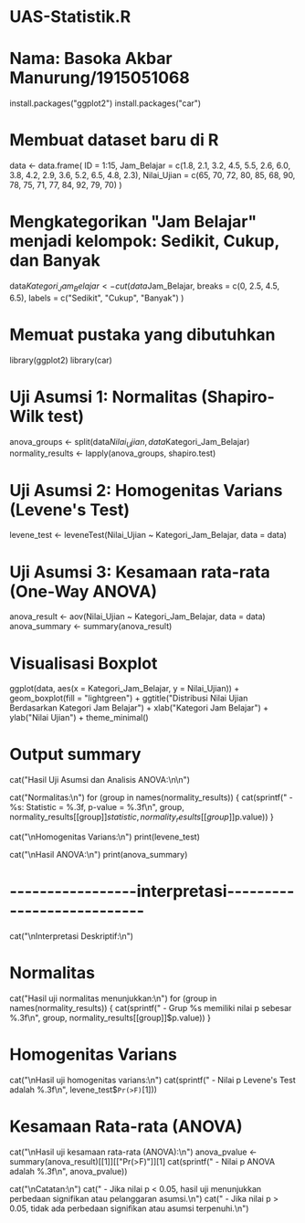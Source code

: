 # UAS-Statistik.R
# Nama: Basoka Akbar Manurung/1915051068

install.packages("ggplot2")
install.packages("car")

# Membuat dataset baru di R
data <- data.frame(
  ID = 1:15,
  Jam_Belajar = c(1.8, 2.1, 3.2, 4.5, 5.5, 2.6, 6.0, 3.8, 4.2, 2.9, 3.6, 5.2, 6.5, 4.8, 2.3),
  Nilai_Ujian = c(65, 70, 72, 80, 85, 68, 90, 78, 75, 71, 77, 84, 92, 79, 70)
)

# Mengkategorikan "Jam Belajar" menjadi kelompok: Sedikit, Cukup, dan Banyak
data$Kategori_Jam_Belajar <- cut(
  data$Jam_Belajar,
  breaks = c(0, 2.5, 4.5, 6.5),
  labels = c("Sedikit", "Cukup", "Banyak")
)

# Memuat pustaka yang dibutuhkan
library(ggplot2)
library(car)

# Uji Asumsi 1: Normalitas (Shapiro-Wilk test)
anova_groups <- split(data$Nilai_Ujian, data$Kategori_Jam_Belajar)
normality_results <- lapply(anova_groups, shapiro.test)

# Uji Asumsi 2: Homogenitas Varians (Levene's Test)
levene_test <- leveneTest(Nilai_Ujian ~ Kategori_Jam_Belajar, data = data)

# Uji Asumsi 3: Kesamaan rata-rata (One-Way ANOVA)
anova_result <- aov(Nilai_Ujian ~ Kategori_Jam_Belajar, data = data)
anova_summary <- summary(anova_result)

# Visualisasi Boxplot
ggplot(data, aes(x = Kategori_Jam_Belajar, y = Nilai_Ujian)) +
  geom_boxplot(fill = "lightgreen") +
  ggtitle("Distribusi Nilai Ujian Berdasarkan Kategori Jam Belajar") +
  xlab("Kategori Jam Belajar") +
  ylab("Nilai Ujian") +
  theme_minimal()

# Output summary
cat("Hasil Uji Asumsi dan Analisis ANOVA:\n\n")

cat("Normalitas:\n")
for (group in names(normality_results)) {
  cat(sprintf("  - %s: Statistic = %.3f, p-value = %.3f\n", 
              group, normality_results[[group]]$statistic, normality_results[[group]]$p.value))
}

cat("\nHomogenitas Varians:\n")
print(levene_test)

cat("\nHasil ANOVA:\n")
print(anova_summary)

# -----------------interpretasi---------------------------
cat("\nInterpretasi Deskriptif:\n")

# Normalitas
cat("Hasil uji normalitas menunjukkan:\n")
for (group in names(normality_results)) {
  cat(sprintf("  - Grup %s memiliki nilai p sebesar %.3f\n", 
              group, normality_results[[group]]$p.value))
}

# Homogenitas Varians
cat("\nHasil uji homogenitas varians:\n")
cat(sprintf("  - Nilai p Levene's Test adalah %.3f\n", levene_test$`Pr(>F)`[1]))

# Kesamaan Rata-rata (ANOVA)
cat("\nHasil uji kesamaan rata-rata (ANOVA):\n")
anova_pvalue <- summary(anova_result)[[1]][["Pr(>F)"]][1]
cat(sprintf("  - Nilai p ANOVA adalah %.3f\n", anova_pvalue))

cat("\nCatatan:\n")
cat("  - Jika nilai p < 0.05, hasil uji menunjukkan perbedaan signifikan atau pelanggaran asumsi.\n")
cat("  - Jika nilai p > 0.05, tidak ada perbedaan signifikan atau asumsi terpenuhi.\n")
